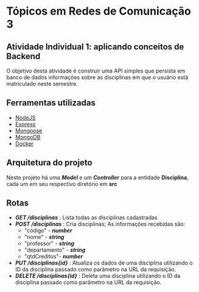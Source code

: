 # Tópicos em Redes de Comunicação 3
## Atividade Individual 1: aplicando conceitos de Backend
O objetivo desta atividade é construir uma API simples que persista em banco de dados informações sobre as disciplinas em que o usuário está matriculado neste semestre.
## Ferramentas utilizadas
- [NodeJS](https://nodejs.org/en/download/)
- [Express](http://expressjs.com/en/starter/installing.html)
- [Mongoose](https://mongoosejs.com/docs/)
- [MongoDB](https://hub.docker.com/_/mongo/)
- [Docker](https://docs.docker.com/get-docker/)  

## Arquitetura do projeto
Neste projeto há uma ***Model*** e um ***Controller*** para a entidade **Disciplina**, cada um em seu respectivo diretório em **src**
## Rotas
- ***GET /disciplinas*** : Lista todas as disciplinas cadastradas
- ***POST /disciplinas*** : Cria disciplinas; As informações recebidas são:
	- "código" - ***number***
	- "nome" - ***string***
	- "professor" - ***string***
	- "departamento" - ***string***
	- "qtdCreditos"- ***number***
- ***PUT /disciplinas{id}*** : Atualiza os dados de uma disciplina utilizando o ID da disciplina passado como parâmetro na URL da requisição.
- ***DELETE /disciplinas{id}*** : Deleta uma disciplina utilizando o ID da disciplina passado como parâmetro na URL da requisição.